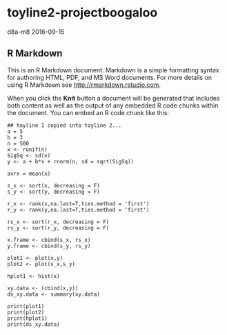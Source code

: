toyline2-projectboogaloo
================
d8a-m8
2016-09-15

R Markdown
----------

This is an R Markdown document. Markdown is a simple formatting syntax for authoring HTML, PDF, and MS Word documents. For more details on using R Markdown see <http://rmarkdown.rstudio.com>.

When you click the **Knit** button a document will be generated that includes both content as well as the output of any embedded R code chunks within the document. You can embed an R code chunk like this:

    ## toyline 1 copied into toyline 2...
    a = 5
    b = 3
    n = 500
    x <- runif(n)
    SigSq <- sd(x)
    y <- a + b*x + rnorm(n, sd = sqrt(SigSq))

    avrx = mean(x)

    s_x <- sort(x, decreasing = F)
    s_y <- sort(y, decreasing = F)

    r_x <- rank(x,na.last=T,ties.method = 'first')
    r_y <- rank(y,na.last=T,ties.method = 'first')

    rs_x <- sort(r_x, decreasing = F)
    rs_y <- sort(r_y, decreasing = F)

    x.frame <- cbind(s_x, rs_x)
    y.frame <- cbind(s_y, rs_y)

    plot1 <- plot(x,y)
    plot2 <- plot(s_x,s_y)

    hplot1 <- hist(x)

    xy.data <- (cbind(x,y))
    ds_xy.data <- summary(xy.data)

    print(plot1)
    print(plot2)
    print(hplot1)
    print(ds_xy.data)
